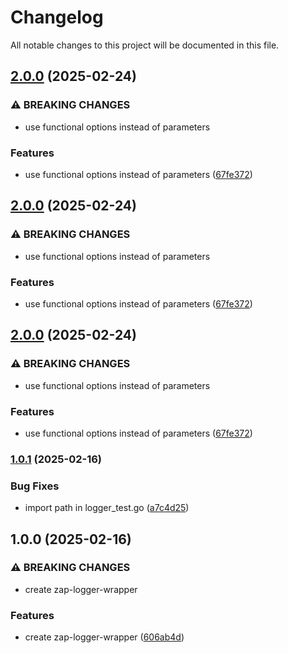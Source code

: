 # Changelog

All notable changes to this project will be documented in this file.

## [2.0.0](https://github.com/janduursma/zap-logger-wrapper/compare/v1.0.1...v2.0.0) (2025-02-24)


### ⚠ BREAKING CHANGES

* use functional options instead of parameters

### Features

* use functional options instead of parameters ([67fe372](https://github.com/janduursma/zap-logger-wrapper/commit/67fe372674a280509772857de3f9a62e78e009c8))

## [2.0.0](https://github.com/janduursma/zap-logger-wrapper/compare/v1.0.1...v2.0.0) (2025-02-24)


### ⚠ BREAKING CHANGES

* use functional options instead of parameters

### Features

* use functional options instead of parameters ([67fe372](https://github.com/janduursma/zap-logger-wrapper/commit/67fe372674a280509772857de3f9a62e78e009c8))

## [2.0.0](https://github.com/janduursma/zap-logger-wrapper/compare/v1.0.1...v2.0.0) (2025-02-24)


### ⚠ BREAKING CHANGES

* use functional options instead of parameters

### Features

* use functional options instead of parameters ([67fe372](https://github.com/janduursma/zap-logger-wrapper/commit/67fe372674a280509772857de3f9a62e78e009c8))

### [1.0.1](https://github.com/janduursma/zap-logger-wrapper/compare/v1.0.0...v1.0.1) (2025-02-16)


### Bug Fixes

* import path in logger_test.go ([a7c4d25](https://github.com/janduursma/zap-logger-wrapper/commit/a7c4d25bb977328f737bc87277da07ffde0e99ea))

## 1.0.0 (2025-02-16)


### ⚠ BREAKING CHANGES

* create zap-logger-wrapper

### Features

* create zap-logger-wrapper ([606ab4d](https://github.com/janduursma/zap-logger-wrapper/commit/606ab4d49b5c25a139000f04fec5c2811756ed86))
